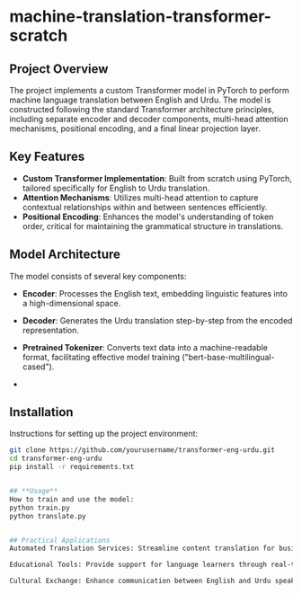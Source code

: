 # machine-translation-transformer-scratch
## Project Overview

The project implements a custom Transformer model in PyTorch to perform machine language translation between English and Urdu. The model is constructed following the standard Transformer architecture principles, including separate encoder and decoder components, multi-head attention mechanisms, positional encoding, and a final linear projection layer.
## Key Features

- **Custom Transformer Implementation**: Built from scratch using PyTorch, tailored specifically for English to Urdu translation.
- **Attention Mechanisms**: Utilizes multi-head attention to capture contextual relationships within and between sentences efficiently.
- **Positional Encoding**: Enhances the model's understanding of token order, critical for maintaining the grammatical structure in translations.

## Model Architecture

The model consists of several key components:
- **Encoder**: Processes the English text, embedding linguistic features into a high-dimensional space.
- **Decoder**: Generates the Urdu translation step-by-step from the encoded representation.
- **Pretrained Tokenizer**: Converts text data into a machine-readable format, facilitating effective model training ("bert-base-multilingual-cased").

- 

## Installation

Instructions for setting up the project environment:

```bash
git clone https://github.com/yourusername/transformer-eng-urdu.git
cd transformer-eng-urdu
pip install -r requirements.txt


## **Usage**
How to train and use the model:
python train.py
python translate.py


## Practical Applications
Automated Translation Services: Streamline content translation for businesses and content creators.

Educational Tools: Provide support for language learners through real-time translation tools.

Cultural Exchange: Enhance communication between English and Urdu speaking communities.


